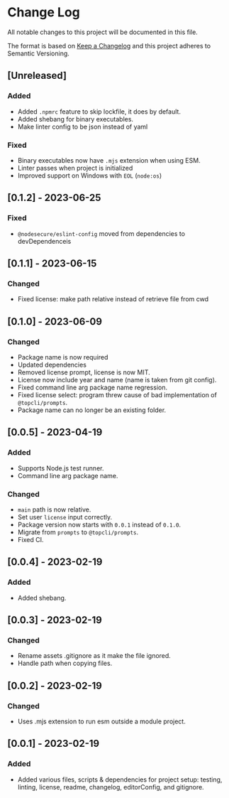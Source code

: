 # Change Log

All notable changes to this project will be documented in this file.

The format is based on [Keep a Changelog](http://keepachangelog.com/) and this project adheres to Semantic Versioning.

## [Unreleased]

### Added

- Added `.npmrc` feature to skip lockfile, it does by default.
- Added shebang for binary executables.
- Make linter config to be json instead of yaml

### Fixed

- Binary executables now have `.mjs` extension when using ESM.
- Linter passes when project is initialized
- Improved support on Windows with `EOL` (`node:os`)

## [0.1.2] - 2023-06-25

### Fixed

- `@nodesecure/eslint-config` moved from dependencies to devDependenceis

## [0.1.1] - 2023-06-15

### Changed

- Fixed license: make path relative instead of retrieve file from cwd

## [0.1.0] - 2023-06-09

### Changed

- Package name is now required
- Updated dependencies
- Removed license prompt, license is now MIT.
- License now include year and name (name is taken from git config).
- Fixed command line arg package name regression.
- Fixed license select: program threw cause of bad implementation of `@topcli/prompts`.
- Package name can no longer be an existing folder.

## [0.0.5] - 2023-04-19

### Added

- Supports Node.js test runner.
- Command line arg package name.

### Changed

- `main` path is now relative.
- Set user `license` input correctly.
- Package version now starts with `0.0.1` instead of `0.1.0`.
- Migrate from `prompts` to `@topcli/prompts`.
- Fixed CI.

## [0.0.4] - 2023-02-19

### Added

- Added shebang.

## [0.0.3] - 2023-02-19

### Changed

- Rename assets .gitignore as it make the file ignored.
- Handle path when copying files.

## [0.0.2] - 2023-02-19

### Changed

- Uses .mjs extension to run esm outside a module project.

## [0.0.1] - 2023-02-19

### Added

- Added various files, scripts & dependencies for project setup: testing, linting, license, readme, changelog, editorConfig, and gitignore.
